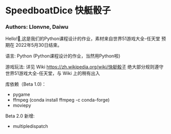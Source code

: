 # SpeedboatDice 快艇骰子

### Authors: Llonvne, Daiwu

Hello!🥳,这是我们的Python课程设计的作业，素材来自世界51游戏大全-任天堂 预期在 2022年5月30日结束。

语言: Python (Python课程设计的作业，当然用Python啦)

游戏玩法: 详见 Wiki https://zh.wikipedia.org/wiki/快艇骰子
绝大部分规则遵守 世界51游戏大全-任天堂，与 Wiki 上的稍有出入

库依赖（Beta 1.0)：

* pygame
* ffmpeg (conda install ffmpeg -c conda-forge)
* moviepy

Beta 2.0 新增:

* multipledispatch

